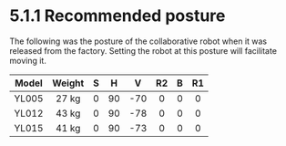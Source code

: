 # 5.1.1 Recommended posture

The following was the posture of the collaborative robot when it was released from the factory. Setting the robot at this posture will facilitate moving it.

| **Model** | **Weight** | **S** | **H** | **V** | **R2** | **B** | **R1** |
| :-------: | :--------: | :---: | :---: | :---: | :----: | :---: | :----: |
|   YL005   |    27 kg   |   0   |   90  |  -70  |    0   |   0   |    0   |
|   YL012   |    43 kg   |   0   |   90  |  -78  |    0   |   0   |    0   |
|   YL015   |    41 kg   |   0   |   90  |  -73  |    0   |   0   |    0   |
